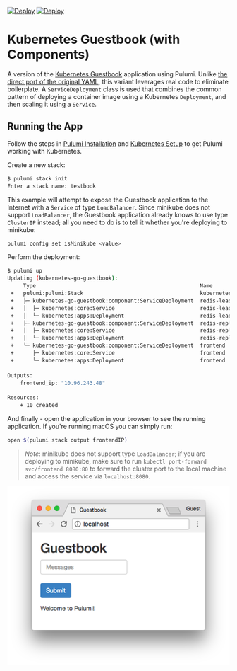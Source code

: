 [![Deploy](../.buttons/deploy-with-pulumi-dark.svg)](https://app.pulumi.com/new?template=https://github.com/pulumi/examples/blob/master/kubernetes-go-guestbook/components/README.md#gh-light-mode-only)
[![Deploy](../.buttons/deploy-with-pulumi-light.svg)](https://app.pulumi.com/new?template=https://github.com/pulumi/examples/blob/master/kubernetes-go-guestbook/components/README.md#gh-dark-mode-only)

# Kubernetes Guestbook (with Components)

A version of the [Kubernetes Guestbook](https://kubernetes.io/docs/tutorials/stateless-application/guestbook/)
application using Pulumi. Unlike [the direct port of the original YAML](../simple), this variant
leverages real code to eliminate boilerplate. A `ServiceDeployment` class is used that combines the common pattern
of deploying a container image using a Kubernetes `Deployment`, and then scaling it using a `Service`.

## Running the App

Follow the steps in [Pulumi Installation](https://www.pulumi.com/docs/get-started/install/) and [Kubernetes Setup](https://www.pulumi.com/docs/intro/cloud-providers/kubernetes/setup/) to get Pulumi working with Kubernetes.

Create a new stack:

```sh
$ pulumi stack init
Enter a stack name: testbook
```

This example will attempt to expose the Guestbook application to the Internet with a `Service` of
type `LoadBalancer`. Since minikube does not support `LoadBalancer`, the Guestbook application
already knows to use type `ClusterIP` instead; all you need to do is to tell it whether you're
deploying to minikube:

```sh
pulumi config set isMinikube <value>
```

Perform the deployment:

```sh
$ pulumi up
Updating (kubernetes-go-guestbook):
     Type                                                    Name                                             Status
 +   pulumi:pulumi:Stack                                     kubernetes-go-guestbook-kubernetes-go-guestbook  created
 +   ├─ kubernetes-go-guestbook:component:ServiceDeployment  redis-leader                                     created
 +   │  ├─ kubernetes:core:Service                           redis-leader                                     created
 +   │  └─ kubernetes:apps:Deployment                        redis-leader                                     created
 +   ├─ kubernetes-go-guestbook:component:ServiceDeployment  redis-replica                                    created
 +   │  ├─ kubernetes:core:Service                           redis-replica                                    created
 +   │  └─ kubernetes:apps:Deployment                        redis-replica                                    created
 +   └─ kubernetes-go-guestbook:component:ServiceDeployment  frontend                                         created
 +      ├─ kubernetes:core:Service                           frontend                                         created
 +      └─ kubernetes:apps:Deployment                        frontend                                         created

Outputs:
    frontend_ip: "10.96.243.48"

Resources:
    + 10 created
```

And finally - open the application in your browser to see the running application. If you're running
macOS you can simply run:

```sh
open $(pulumi stack output frontendIP)
```

> _Note_: minikube does not support type `LoadBalancer`; if you are deploying to minikube, make sure
> to run `kubectl port-forward svc/frontend 8080:80` to forward the cluster port to the local
> machine and access the service via `localhost:8080`.

![Guestbook in browser](./imgs/guestbook.png)
